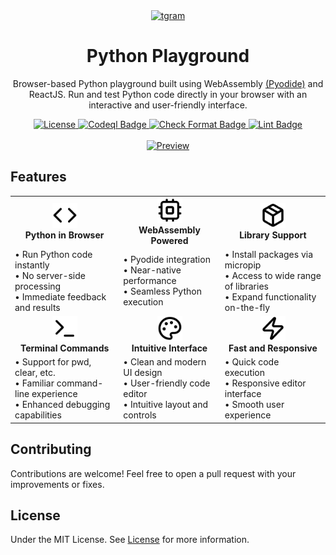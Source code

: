 <div align="center">

<a href="https://sqlite3.online/" target="_blank">
    <img src="https://github.com/user-attachments/assets/5b8e7f78-ea4b-4529-9895-9e525da3c9d4" alt="tgram" width="128">
</a>

# Python Playground

<p align="center">
    Browser-based Python playground built using WebAssembly <a target="_blank" href="https://pyodide.org/en/stable/">(Pyodide)</a> and ReactJS. Run and test Python code directly in your browser with an interactive and user-friendly interface.
</p>

<div align="center">
  <a href="https://github.com/vwh/python-playground/blob/main/LICENSE">
    <img src="https://img.shields.io/github/license/vwh/python-playground?label=License" alt="License"/>
  </a>
  <a href="https://github.com/vwh/python-playground/actions/workflows/codeql.yml">
    <img src="https://github.com/vwh/python-playground/actions/workflows/codeql.yml/badge.svg" alt="Codeql Badge"/>
  </a>
  <a href="https://github.com/vwh/python-playground/actions/workflows/format.yml">
    <img src="https://github.com/vwh/python-playground/actions/workflows/format.yml/badge.svg" alt="Check Format Badge"/>
  </a>
  <a href="https://github.com/vwh/python-playground/actions/workflows/lint.yml">
    <img src="https://github.com/vwh/python-playground/actions/workflows/lint.yml/badge.svg" alt="Lint Badge"/>
  </a>
</div>

<br>

<a href="https://vwh.github.io/python-playground" target="_blank">
    <img src="https://github.com/user-attachments/assets/1a5247a6-9e0d-4d5e-8ee5-51b3aa41e70b" alt="Preview">
</a>

</div>

## Features

<table>
  <tr>
    <td align="center"><img src="https://raw.githubusercontent.com/lucide-icons/lucide/main/icons/code.svg" width="40"><br><b>Python in Browser</b></td>
    <td align="center"><img src="https://raw.githubusercontent.com/lucide-icons/lucide/main/icons/cpu.svg" width="40"><br><b>WebAssembly Powered</b></td>
    <td align="center"><img src="https://raw.githubusercontent.com/lucide-icons/lucide/main/icons/package.svg" width="40"><br><b>Library Support</b></td>
  </tr>
  <tr>
    <td>
      • Run Python code instantly<br>
      • No server-side processing<br>
      • Immediate feedback and results
    </td>
    <td>
      • Pyodide integration<br>
      • Near-native performance<br>
      • Seamless Python execution
    </td>
    <td>
      • Install packages via micropip<br>
      • Access to wide range of libraries<br>
      • Expand functionality on-the-fly
    </td>
  </tr>
  <tr>
    <td align="center"><img src="https://raw.githubusercontent.com/lucide-icons/lucide/main/icons/terminal.svg" width="40"><br><b>Terminal Commands</b></td>
    <td align="center"><img src="https://raw.githubusercontent.com/lucide-icons/lucide/main/icons/palette.svg" width="40"><br><b>Intuitive Interface</b></td>
    <td align="center"><img src="https://raw.githubusercontent.com/lucide-icons/lucide/main/icons/zap.svg" width="40"><br><b>Fast and Responsive</b></td>
  </tr>
  <tr>
    <td>
      • Support for pwd, clear, etc.<br>
      • Familiar command-line experience<br>
      • Enhanced debugging capabilities
    </td>
    <td>
      • Clean and modern UI design<br>
      • User-friendly code editor<br>
      • Intuitive layout and controls
    </td>
    <td>
      • Quick code execution<br>
      • Responsive editor interface<br>
      • Smooth user experience
    </td>
  </tr>
</table>

## Contributing

Contributions are welcome! Feel free to open a pull request with your improvements or fixes.

## License

Under the MIT License. See [License](https://github.com/vwh/python-playground/blob/main/LICENSE) for more information.
